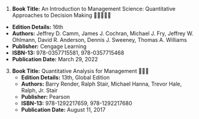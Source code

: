 1. **Book Title:** An Introduction to Management Science: Quantitative Approaches to Decision Making 🚨🚨🚨🚨🚨
- **Edition Details:** 16th
- **Authors:** Jeffrey D. Camm, James J. Cochran, Michael J. Fry, Jeffrey W. Ohlmann, David R. Anderson, Dennis J. Sweeney, Thomas A. Williams
- **Publisher:** Cengage Learning
- **ISBN-13:** 978-0357715581, 978-0357715468
- **Publication Date:** March 29, 2022

3. **Book Title:** Quantitative Analysis for Management 📒🔐✅
   - **Edition Details:** 13th, Global Edition
   - **Authors:** Barry Render, Ralph Stair, Michael Hanna, Trevor Hale, Ralph, Jr. Stair
   - **Publisher:** Pearson
   - **ISBN-13:** 978-1292217659, 978-1292217680
   - **Publication Date:** August 11, 2017
